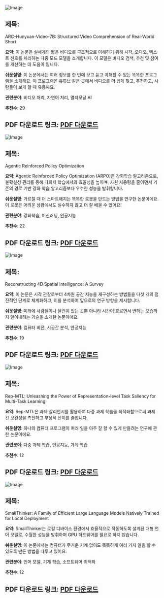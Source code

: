 ![Image](https://cdn-thumbnails.huggingface.co/social-thumbnails/papers/2507.20939.png)
## 제목:
ARC-Hunyuan-Video-7B: Structured Video Comprehension of Real-World Short

**요약**:
이 논문은 실세계의 짧은 비디오를 구조적으로 이해하기 위해 시각, 오디오, 텍스트 신호를 처리하는 다중 모드 모델을 소개합니다. 이 모델은 비디오 검색, 추천 및 참여를 개선하는 데 도움이 됩니다.

**쉬운설명**:
이 논문에서는 여러 정보를 한 번에 보고 듣고 이해할 수 있는 똑똑한 프로그램을 소개해요. 이 프로그램은 유튜브 같은 곳에서 비디오를 더 쉽게 찾고, 추천하고, 사람들이 보게 할 때 유용해요.

**관련분야**:
비디오 처리, 자연어 처리, 멀티모달 AI

**추천수**:
29

**PDF 다운로드 링크**: [PDF 다운로드](https://arxiv.org/pdf/2507.20939)
---

![Image](https://cdn-thumbnails.huggingface.co/social-thumbnails/papers/2507.19849.png)
## 제목:
Agentic Reinforced Policy Optimization

**요약**:
Agentic Reinforced Policy Optimization (ARPO)은 강화학습 알고리즘으로, 불확실성 관리를 통해 다회차 학습에서의 효율성을 높이며, 자원 사용량을 줄이면서 기존의 경로 기반 강화 학습 알고리즘보다 우수한 성능을 발휘합니다.

**쉬운설명**:
가르칠 때 더 스마트해지는 똑똑한 로봇을 만드는 방법을 연구한 논문이에요. 이 로봇은 어려운 상황에서도 실수하지 않고 더 잘 배울 수 있어요!

**관련분야**:
강화학습, 머신러닝, 인공지능

**추천수**:
22

**PDF 다운로드 링크**: [PDF 다운로드](https://arxiv.org/pdf/2507.19849)
---

![Image](https://cdn-thumbnails.huggingface.co/social-thumbnails/papers/2507.21045.png)
## 제목:
Reconstructing 4D Spatial Intelligence: A Survey

**요약**:
이 논문은 시각 관찰로부터 4차원 공간 지능을 재구성하는 방법들을 다섯 개의 점진적인 단계로 체계화하고, 이를 분석하여 앞으로의 연구 방향을 제시합니다.

**쉬운설명**:
미래에 사람들이나 물건이 있는 곳뿐 아니라 시간이 흐르면서 변하는 모습까지 알아내려는 기술을 소개한 논문이에요.

**관련분야**:
컴퓨터 비전, 시공간 분석, 인공지능

**추천수**:
19

**PDF 다운로드 링크**: [PDF 다운로드](https://arxiv.org/pdf/2507.21045)
---

![Image](https://cdn-thumbnails.huggingface.co/social-thumbnails/papers/2507.21049.png)
## 제목:
Rep-MTL: Unleashing the Power of Representation-level Task Saliency for Multi-Task Learning

**요약**:
Rep-MTL은 과제 살리언시를 활용하여 다중 과제 학습을 최적화함으로써 과제 간 보완성을 촉진하고 부정적 전이를 줄입니다.

**쉬운설명**:
하나의 컴퓨터 프로그램이 여러 일을 아주 잘 할 수 있게 만들려는 연구에 관한 논문이에요.

**관련분야**:
다중 과제 학습, 인공지능, 기계 학습

**추천수**:
12

**PDF 다운로드 링크**: [PDF 다운로드](https://arxiv.org/pdf/2507.21049)
---

![Image](https://cdn-thumbnails.huggingface.co/social-thumbnails/papers/2507.20984.png)
## 제목:
SmallThinker: A Family of Efficient Large Language Models Natively Trained for Local Deployment

**요약**:
SmallThinker는 로컬 디바이스 환경에서 효율적으로 작동하도록 설계된 대형 언어 모델로, 수월한 성능을 발휘하며 GPU 하드웨어를 필요로 하지 않습니다.

**쉬운설명**:
이 논문에서는 컴퓨터가 무거운 기계 없이도 똑똑하게 여러 가지 일을 할 수 있도록 만든 방법을 다루고 있어요.

**관련분야**:
언어 모델, 기계 학습, 소프트웨어 최적화

**추천수**:
12

**PDF 다운로드 링크**: [PDF 다운로드](https://arxiv.org/pdf/2507.20984)
---
